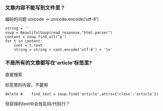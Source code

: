 ### 文章内容不能写到文件里？
编码的问题 unicode -> unicode.encode('utf-8') 
```
string = ''
soup = BeautifulSoup(read_response,"html.parser")
content = soup.find_all('p')
for t in content:
	cont = t.text
	string = string + cont.encode('utf-8') + '\n'
```
### 不是所有的文章都写在'article'标签里?
直接搜索<p>标签里的内容，不要用<article>
```
delete # 	find_text = soup.find('article',attrs={'class':'article'})
```
但获得的text中会有乱码/代码行？
